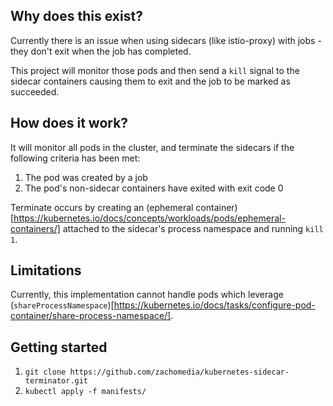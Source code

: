 ## Why does this exist?

Currently there is an issue when using sidecars (like istio-proxy)
with jobs - they don't exit when the job has completed.

This project will monitor those pods and then send a `kill` signal to the
sidecar containers causing them to exit and the job to be marked
as succeeded.

## How does it work?

It will monitor all pods in the cluster, and terminate the sidecars
if the following criteria has been met:

1. The pod was created by a job
2. The pod's non-sidecar containers have exited with exit code 0

Terminate occurs by creating an (ephemeral container)[https://kubernetes.io/docs/concepts/workloads/pods/ephemeral-containers/]
attached to the sidecar's process namespace and running `kill 1`.

## Limitations

Currently, this implementation cannot handle
pods which leverage (`shareProcessNamespace`)[https://kubernetes.io/docs/tasks/configure-pod-container/share-process-namespace/].

## Getting started

1. `git clone https://github.com/zachomedia/kubernetes-sidecar-terminator.git`
2. `kubectl apply -f manifests/`
